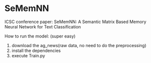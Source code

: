 # SeMemNN
ICSC conference paper: SeMemNN: A Semantic Matrix Based Memory Neural Network for Text Classification


How to run the model: (super easy)
  1) download the ag_news(raw data, no need to do the preprocessing)
  2) install the dependencies
  3) execute Train.py
  
  
